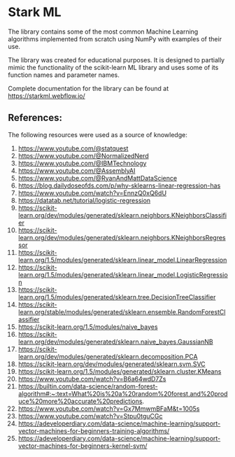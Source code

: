 # Stark ML
The library contains some of the most common Machine Learning
algorithms implemented from scratch using NumPy with examples of their use.

The library was created for educational purposes.
It is designed to partially mimic the functionality of the scikit-learn
ML library and uses some of its function names and parameter names.

Complete documentation for the library can be found at https://starkml.webflow.io/

References:
-----------

The following resources were used as a source of knowledge:

1. https://www.youtube.com/@statquest
2. https://www.youtube.com/@NormalizedNerd
3. https://www.youtube.com/@IBMTechnology
4. https://www.youtube.com/@AssemblyAI
5. https://www.youtube.com/@RyanAndMattDataScience
6. https://blog.dailydoseofds.com/p/why-sklearns-linear-regression-has
7. https://www.youtube.com/watch?v=EnnzQ0xQ6dU
8. https://datatab.net/tutorial/logistic-regression
9. https://scikit-learn.org/dev/modules/generated/sklearn.neighbors.KNeighborsClassifier
10. https://scikit-learn.org/dev/modules/generated/sklearn.neighbors.KNeighborsRegressor
11. https://scikit-learn.org/1.5/modules/generated/sklearn.linear_model.LinearRegression
12. https://scikit-learn.org/1.5/modules/generated/sklearn.linear_model.LogisticRegression
13. https://scikit-learn.org/1.5/modules/generated/sklearn.tree.DecisionTreeClassifier
14. https://scikit-learn.org/stable/modules/generated/sklearn.ensemble.RandomForestClassifier
15. https://scikit-learn.org/1.5/modules/naive_bayes
16. https://scikit-learn.org/dev/modules/generated/sklearn.naive_bayes.GaussianNB
17. https://scikit-learn.org/dev/modules/generated/sklearn.decomposition.PCA
18. https://scikit-learn.org/dev/modules/generated/sklearn.svm.SVC
19. https://scikit-learn.org/1.5/modules/generated/sklearn.cluster.KMeans
20. https://www.youtube.com/watch?v=B6a64wdD7Zs
21. https://builtin.com/data-science/random-forest-algorithm#:~:text=What%20is%20a%20random%20forest,and%20produce%20more%20accurate%20predictions.
22. https://www.youtube.com/watch?v=Gx7MmwmBFaM&t=1005s
23. https://www.youtube.com/watch?v=Stpu0tguCGc
24. https://adeveloperdiary.com/data-science/machine-learning/support-vector-machines-for-beginners-training-algorithms/
25. https://adeveloperdiary.com/data-science/machine-learning/support-vector-machines-for-beginners-kernel-svm/
